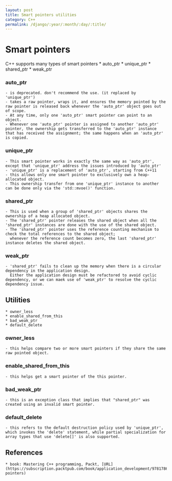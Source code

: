 ```yaml
---
layout: post
title: Smart pointers utilities
category: C++
permalink: /django/:year/:month/:day/:title/
---
```


# Smart pointers

C++ supports many types of smart pointers
    * auto_ptr
    * unique_ptr
    * shared_ptr
    * weak_ptr

### auto_ptr
    - is deprecated. don't recommend the use. (it replaced by 'unique_ptr')
    - takes a raw pointer, wraps it, and ensures the memory pointed by the raw pointer is released back whenever the 'auto_ptr' object goes out of scope.
    - At any time, only one 'auto_ptr' smart pointer can point to an object.
    - Whenever one 'auto_ptr' pointer is assigned to another 'auto_ptr' pointer, the ownership gets transferred to the 'auto_ptr' instance that has received the assignment; the same happens when an 'auto_ptr' is copied.

### unique_ptr
    - This smart pointer works in exactly the same way as 'auto_ptr', except that 'unique_ptr' address the issues introduced by 'auto_ptr'
    - 'unique_ptr' is a replacement of 'auto_ptr', starting from C++11
    - this allows only one smart pointer to exclusively own a heap-allocated object.
    - This ownership transfer from one 'unique_ptr' instance to another can be done only via the 'std::mvoe()' function.

### shared_ptr
    - This is used when a group of 'shared_ptr' objects shares the ownership of a heap allocated object.
    - The 'shared_ptr' pointer releases the shared object when all the 'shared_ptr' instances are done with the use of the shared object.
    - The 'shared_ptr' pointer uses the reference counting mechanism to check the total references to the shared object;
      whenever the reference count becomes zero, the last 'shared_ptr' instance deletes the shared object.

### weak_ptr
    - 'shared_ptr' fails to clean up the memory when there is a circular dependency in the application design.
      Either the application design must be refactored to avoid cyclic dependency, or we can maek use of 'weak_ptr' to resolve the cyclic dependency issue.


## Utilities
    * owner_less
    * enable_shared_from_this
    * bad_weak_ptr
    * default_delete

### owner_less
    - this helps compare two or more smart pointers if they share the same raw pointed object.

### enable_shared_from_this
    - this helps get a smart pointer of the this pointer.

### bad_weak_ptr
    - this is an exception class that implies that "shared_ptr" was created using an invalid smart pointer.

### default_delete
    - this refers to the default destruction policy used by 'unique_ptr', which invokes the 'delete' statement, while partial specialization for array types that use 'delete[]' is also supported.


## References
    * book: Mastering C++ programming, Packt, [URL](https://subscription.packtpub.com/book/application_development/9781786461629/4/ch04lvl1sec21/smart-pointers)

